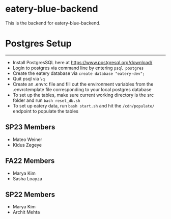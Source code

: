 # eatery-blue-backend

This is the backend for eatery-blue-backend.

# Postgres Setup
---------------
* Install PostgresSQL here at https://www.postgresql.org/download/
* Login to postgres via command line by entering ``psql postgres``
* Create the eatery database via ``create database "eatery-dev";``
* Quit psql via ``\q``
* Create an .envrc file and fill out the environment variables from the .envrctemplate file corresponding to your local postgres database
* To set up the tables, make sure current working directory is the src folder and run ``bash reset_db.sh``
* To set up eatery data, run ``bash start.sh`` and hit the ``/cdn/populate/`` endpoint to populate the tables

SP23 Members
---------------
- Mateo Weiner
- Kidus Zegeye

FA22 Members
---------------
- Marya Kim
- Sasha Loayza 

SP22 Members
--------------
- Marya Kim
- Archit Mehta
